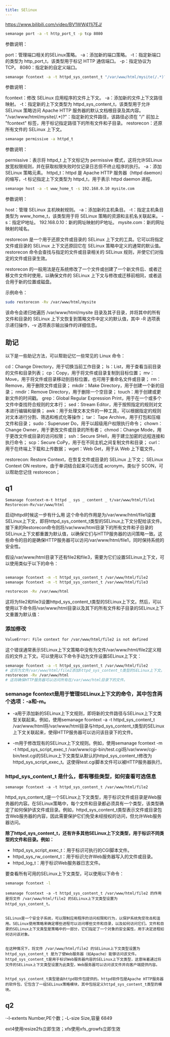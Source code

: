 ```yaml
---
title: SElinux
---
```


https://www.bilibili.com/video/BV1WW411j7EJ/

```bash
semanage port -a -t http_port_t -p tcp 8080
```
参数说明：

port：管理端口相关的SELinux策略。
-a：添加新的端口策略。
-t：指定新端口的类型为 http_port_t，该类型用于标记 HTTP 通信端口。
-p：指定协议为 TCP。
8080：指定新的自定义端口。

```bash
semanage fcontext -a -t httpd_sys_content_t "/var/www/html/mysite(/.*)?"
```
参数说明：

fcontext：修改 SELinux 应用程序的文件上下文。
-a：添加新的文件上下文路径映射。
-t：指定新的上下文类型为 httpd_sys_content_t，该类型用于允许 SELinux 策略访问 Apache HTTP 服务器的默认文档根目录及其内容。
"/var/www/html/mysite(/.*)?"：指定新的文件路径，该路径必须在 "/" 前加上 "fcontext" 标签，用于标记指定路径下的所有文件和子目录。
restorecon：还原所有文件的 SELinux 上下文。
```bash
semanage permissive -a httpd_t
```
参数说明：

permissive：表示将 httpd_t 上下文标记为 permissive 模式，这将允许SELinux放宽权限规则，并在获取权限失败时仅记录日志但不终止程序的执行。
-a：添加 SELinux 策略元素。
httpd_t：httpd 是 Apache HTTP 服务器（httpd daemon）的缩写，-t 标记指定上下文类型为 httpd_t，用于表示 httpd daemon 进程。

```bash
semanage host -a -t www_home_t -s 192.168.0.10 mysite.com
```
参数说明：

host：管理 SELinux 主机映射规则。
-a：添加新的主机条目。
-t：指定主机条目类型为 www_home_t，该类型用于将 SELinux 策略的资源和主机名关联起来。
-s：指定IP地址。
192.168.0.10：新的网址映射的IP地址。
mysite.com：新的网址映射的域名。




restorecon 是一个用于还原文件或目录的 SELinux 上下文的工具。它可以将指定文件或目录的 SELinux 上下文还原回它在 SELinux 策略中定义的通常的默认值。restorecon 命令会查找与指定的文件或目录相关的 SELinux 规则，并使它们对指定的文件或目录生效。

restorecon 的一般用法是在系统修改了一个文件或创建了一个新文件后、或者迁移文件文件时使用，以确保文件的 SELinux 上下文与修改或迁移前相同，或者适合用于新的位置或磁盘。

示例命令：
```bash
sudo restorecon -Rv /var/www/html/mysite
```
该命令会递归地遍历 /var/www/html/mysite 目录及其子目录，并将其中的所有文件和目录的 SELinux 上下文恢复到策略文件中定义的默认值，其中 -R 选项表示递归操作，-v 选项表示输出操作的详细信息。





## 助记
以下是一些助记方法，可以帮助记忆一些常见的 Linux 命令：

cd：Change Directory，用于切换当前工作目录；
ls：List，用于查看当前目录的文件和目录列表；
cp：Copy，用于将文件或目录复制到目标位置；
mv：Move，用于将文件或目录移动到目标位置，也可用于重命名文件或目录；
rm：Remove，用于删除文件或目录；
mkdir：Make Directory，用于创建一个新的目录；
rmdir：Remove Directory，用于删除一个空目录；
touch：用于创建或更新文件的时间戳。
grep：Global Regular Expression Print，用于在一个或多个文件中查找符合规则的文本行；
sed：Stream Editor，用于按照指定的规则对文本进行编辑和替换；
awk：用于处理文本文件的一种工具，可以根据指定的规则对文本进行分割、筛选和格式化等操作；
tar： Tape Archive，用于打包和压缩文件和目录；
sudo：Superuser Do，用于以超级用户权限执行命令；
chown：Change Owner，用于更改文件或目录的所有者；
chmod：Change Mode，用于更改文件或目录的访问权限；
ssh：Secure SHell，用于建立加密的远程连接和执行命令；
scp：Secure CoPy，用于在不同主机之间复制文件和目录；
curl：用于在终端上下载和上传数据；
wget：Web Get，用于从 Web 上下载文件。

restorecon: Restore Context，在恢复文件或目录的 SELinux 上下文；
SELinux Context ON restore，由于单词结合起来可以形成 acronym，类似于 SCON，可以帮助您记住 restorecon；






## q1
```bash
Semanage fcontext-m-t httpd _ sys _ content _ t/var/www/html/file1
Restorecon-Rv/var/www/html
```
启动httpd时候这一步有什么用
这个命令的作用是为/var/www/html/file1设置SELinux上下文，即将httpd_sys_content_t类型的SELinux上下文分配给该文件。接下来的Restorecon命令则将/var/www/html目录下的所有文件和子目录的SELinux上下文都重置为默认值，以确保它们与HTTP服务器的访问策略一致。这些命令的目的是确保HTTP服务器可以访问/var/www/html/file1，同时保持系统的安全性。

假设/var/www/html目录下还有file2和file3，需要为它们设置SELinux上下文，可以使用类似于以下的命令：

```bash

semanage fcontext -m -t httpd_sys_content_t /var/www/html/file2
semanage fcontext -m -t httpd_sys_content_t /var/www/html/file3
```

```bash
restorecon -Rv /var/www/html
```
这将为file2和file3设置httpd_sys_content_t类型的SELinux上下文。然后，可以使用以下命令将/var/www/html目录以及其下的所有文件和子目录的SELinux上下文重置为默认值：

### 添加修改
```bash
ValueError: File context for /var/www/html/file2 is not defined
```
这个错误通常表示SELinux上下文策略中没有为文件/var/www/html/file2定义相应的文件上下文。可以使用以下命令手动为文件设置SELinux上下文：
```bash
semanage fcontext -a -t httpd_sys_content_t /var/www/html/file2
# 这将为文件/var/www/html/file2添加httpd_sys_content_t类型的SELinux上下文。然后，可以使用以下命令将/var/www/html目录以及其下的所有文件和子目录的SELinux上下文重置为默认值：
restorecon -Rv /var/www/html
# 这将确保HTTP服务器可以访问所有在/var/www/html目录下的文件。
```

### semanage fcontext是用于管理SELinux上下文的命令，其中包含两个选项：-a和-m。
- -a用于添加新的SELinux上下文规则，即将新的文件路径与SELinux上下文类型关联起来。例如，使用semanage fcontext -a -t httpd_sys_content_t /var/www/html将/var/www/html目录与httpd_sys_content_t类型的SELinux上下文关联起来，使得HTTP服务器可以访问该目录下的文件。

- -m用于修改现有的SELinux上下文规则。例如，使用semanage fcontext -m -t httpd_sys_script_exec_t /var/www/cgi-bin/test.cgi将/var/www/cgi-bin/test.cgi的SELinux上下文类型从默认的httpd_sys_content_t修改为httpd_sys_script_exec_t。这使得test.cgi脚本文件可以被HTTP服务器执行。

###  httpd_sys_content_t 是什么，都有哪些类型，如何查看可选信息
```
semanage fcontext -a -t httpd_sys_content_t /var/www/html/file2
```
httpd_sys_content_t是一个SELinux上下文类型，用于标识文件或目录是Web服务器的内容。在SELinux策略中，每个文件和目录都必须具有一个类型，该类型确定了如何保护该文件或目录。例如，httpd_sys_content_t类型表示文件或目录包含Web服务器的内容，因此需要保护它们免受未经授权的访问，但允许Web服务器访问。

**除了httpd_sys_content_t，还有许多其他SELinux上下文类型，用于标识不同类型的文件和目录。例如：**

- httpd_sys_script_exec_t：用于标识可执行的CGI脚本文件。
- httpd_sys_rw_content_t：用于标识允许Web服务器写入的文件或目录。
- httpd_log_t：用于标识Web服务器日志文件。

要查看所有可用的SELinux上下文类型，可以使用以下命令：
```bash
semanage fcontext -l
```


```
semanage fcontext -a -t httpd_sys_content_t /var/www/html/file2 的作用是将文件 /var/www/html/file2 的SELinux上下文类型设置为 httpd_sys_content_t。


SELinux是一个安全子系统，可以限制应用程序的访问权限和行为，以保护系统免受攻击和滥用。SELinux使用策略来确定哪些进程可以访问哪些文件和目录，以及如何访问它们。文件和目录的SELinux上下文类型是策略中的一部分，它们指定了一个对象的安全属性，用于决定进程如何访问该对象。


在这种情况下，将文件 /var/www/html/file2 的SELinux上下文类型设置为 httpd_sys_content_t 是为了使Web服务器（如Apache）能够访问该文件。httpd_sys_content_t是用于标识Web服务器内容的SELinux上下文类型，这意味着通过将文件的SELinux上下文类型设置为此类型，Web服务器可以访问该文件并向客户端提供内容。


httpd_sys_content_t类型是由httpd软件包提供的。httpd软件包是Apache HTTP服务器的软件包，它包含了一组SELinux策略模块，其中包括定义httpd_sys_content_t类型的模块。

```



## q2

·-l-extents Number,PE个数；-L-size Size,容量
6849

ext4使用resize2fs立即生效；xfs使用xfs_growfs立即生效



